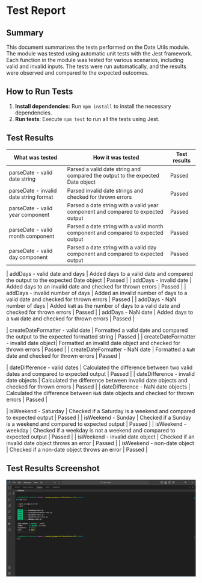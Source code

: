 # Test Report

## Summary

This document summarizes the tests performed on the Date Utils module. The module was tested using automatic unit tests with the Jest framework. Each function in the module was tested for various scenarios, including valid and invalid inputs. The tests were run automatically, and the results were observed and compared to the expected outcomes.

## How to Run Tests

1. **Install dependencies**: Run `npm install` to install the necessary dependencies.
2. **Run tests**: Execute `npm test` to run all the tests using Jest.

## Test Results

| What was tested                          | How it was tested                                                                    | Test results |
|------------------------------------------|--------------------------------------------------------------------------------------|--------------|
| parseDate - valid date string            | Parsed a valid date string and compared the output to the expected Date object       | Passed       |
| parseDate - invalid date string format   | Parsed invalid date strings and checked for thrown errors                            | Passed       |
| parseDate - valid year component         | Parsed a date string with a valid year component and compared to expected output     | Passed       |
| parseDate - valid month component        | Parsed a date string with a valid month component and compared to expected output    | Passed       |
| parseDate - valid day component          | Parsed a date string with a valid day component and compared to expected output      | Passed       |

| addDays - valid date and days            | Added days to a valid date and compared the output to the expected Date object       | Passed       |
| addDays - invalid date                   | Added days to an invalid date and checked for thrown errors                          | Passed       |
| addDays - invalid number of days         | Added an invalid number of days to a valid date and checked for thrown errors        | Passed       |
| addDays - NaN number of days             | Added `NaN` as the number of days to a valid date and checked for thrown errors      | Passed       |
| addDays - NaN date                       | Added days to a `NaN` date and checked for thrown errors                             | Passed       |

| createDateFormatter - valid date         | Formatted a valid date and compared the output to the expected formatted string      | Passed       |
| createDateFormatter - invalid date object| Formatted an invalid date object and checked for thrown errors                       | Passed       |
| createDateFormatter - NaN date           | Formatted a `NaN` date and checked for thrown errors                                 | Passed       |

| dateDifference - valid dates             | Calculated the difference between two valid dates and compared to expected output    | Passed       |
| dateDifference - invalid date objects    | Calculated the difference between invalid date objects and checked for thrown errors | Passed       |
| dateDifference - NaN date objects        | Calculated the difference between `NaN` date objects and checked for thrown errors   | Passed       |

| isWeekend - Saturday                     | Checked if a Saturday is a weekend and compared to expected output                   | Passed       |
| isWeekend - Sunday                       | Checked if a Sunday is a weekend and compared to expected output                     | Passed       |
| isWeekend - weekday                      | Checked if a weekday is not a weekend and compared to expected output                | Passed       |
| isWeekend - invalid date object          | Checked if an invalid date object throws an error                                    | Passed       |
| isWeekend - non-date object              | Checked if a non-date object throws an error                                         | Passed       |

## Test Results Screenshot

![Test Results](test-results.png)
